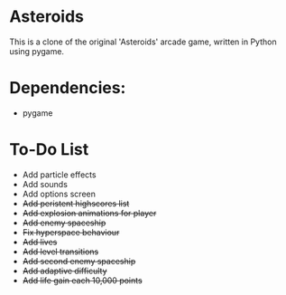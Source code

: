 # Asteroids

This is a clone of the original 'Asteroids' arcade game, written in Python using pygame.

# Dependencies: 
- pygame

# To-Do List
- Add particle effects
- Add sounds
- Add options screen
- ~~Add peristent highscores list~~
- ~~Add explosion animations for player~~
- ~~Add enemy spaceship~~
- ~~Fix hyperspace behaviour~~
- ~~Add lives~~
- ~~Add level transitions~~
- ~~Add second enemy spaceship~~
- ~~Add adaptive difficulty~~
- ~~Add life gain each 10,000 points~~
